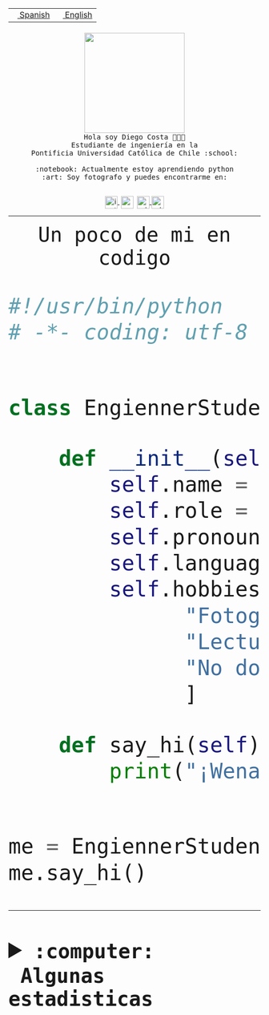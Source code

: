 <table border="0"  align="right">
 <tr><td><a href="README.md"><img src="https://upload.wikimedia.org/wikipedia/commons/thumb/8/89/Bandera_de_Espa%C3%B1a.svg/1200px-Bandera_de_Espa%C3%B1a.svg.png" height="10"> Spanish</a></td>
 <td><a href="README.en.md"><img src="https://upload.wikimedia.org/wikipedia/commons/a/a4/Flag_of_the_United_States.svg" height="10"> English</a></td></tr>
</table><br><br><br>


<p align="center">
  <img src="https://github.com/diegocostares/diegocostares/blob/main/Images/aaa2.gif?raw=true" height="200px" weight="200px">
  <br><samp>
    Hola soy Diego Costa 👨🏻‍💻<br>
    Estudiante de ingeniería en la <br>
    Pontificia Universidad Católica de Chile :school:<br>
  <br>
    :notebook: Actualmente estoy aprendiendo python <br>
    :art: Soy fotografo y puedes encontrarme en: <br>
  <br></samp>
  
</p>

<p align="center">
   <a href="https://instagram.com/diegocosta_no" target="blank">
    <img 
    align="center" src="https://cdn.jsdelivr.net/npm/simple-icons@3.0.1/icons/instagram.svg" alt="instagram" height="25px" width="25px" />
  </a>
  <a style="border: 3px solid; color: white;"href="https://t.me/diegocosta_no" target="blank">
  <img
  align="center" alt="Telegram" width="25px" src="https://icons-for-free.com/iconfiles/png/512/Telegram-1324888767380505522.png" />
</a>
<a href="https://api.whatsapp.com/send?phone=56971897835&text=Hola!" target="blank">
  <img
  align="center" alt="wtsp" width="25px" src="https://img.icons8.com/pastel-glyph/2x/whatsapp--v2.png" />
</a>
<a href="https://www.linkedin.com/in/diego-costa-786249213/" target="blank">
  <img
  align="center" alt="wtsp" width="25px" src="https://img.icons8.com/metro/452/linkedin.png" />
</a>

  </a>
</p>

---


<p align="center"><font size="25"><samp>Un poco de mi en codigo</samp></front></p>


```python
#!/usr/bin/python
# -*- coding: utf-8 -*-


class EngiennerStudent:

    def __init__(self):
        self.name = "Diego Costa"
        self.role = "Estudiante"
        self.pronouns = "he/him"
        self.language_spoken = ["es_CL", "en_US"]
        self.hobbies = [
              "Fotografia",
              "Lectura",
              "No dormir",
              ]

    def say_hi(self):
        print("¡Wena mundo!")


me = EngiennerStudent()
me.say_hi()
```
---
<details>
  <summary><b><samp>:computer: &nbsp;Algunas estadisticas</samp></b></summary>
  <br/></p>

<!--START_SECTION:waka-->
![Code Time](http://img.shields.io/badge/Code%20Time-899%20hrs%2050%20mins-blue)

**Soy nocturno 🦉** 

```text
🌞 Mañana                 9 commits           ░░░░░░░░░░░░░░░░░░░░░░░░░   00.35 % 
🌆 Día                    794 commits         ████████░░░░░░░░░░░░░░░░░   30.63 % 
🌃 Tarde                  1124 commits        ███████████░░░░░░░░░░░░░░   43.36 % 
🌙 Noche                  665 commits         ██████░░░░░░░░░░░░░░░░░░░   25.66 % 
```
📅 **Soy más productivo los Martes** 

```text
Lunes                    404 commits         ████░░░░░░░░░░░░░░░░░░░░░   15.59 % 
Martes                   520 commits         █████░░░░░░░░░░░░░░░░░░░░   20.06 % 
Miércoles                327 commits         ███░░░░░░░░░░░░░░░░░░░░░░   12.62 % 
Jueves                   315 commits         ███░░░░░░░░░░░░░░░░░░░░░░   12.15 % 
Viernes                  415 commits         ████░░░░░░░░░░░░░░░░░░░░░   16.01 % 
Sábado                   218 commits         ██░░░░░░░░░░░░░░░░░░░░░░░   08.41 % 
Domingo                  393 commits         ████░░░░░░░░░░░░░░░░░░░░░   15.16 % 
```


📊 **Esta semana me dediqué a** 

```text
🐱‍💻 Proyectos: 
2023-1-S4-Grupo2-Scraper 9 hrs 32 mins       ███████░░░░░░░░░░░░░░░░░░   28.27 % 
2023-1-S4-Grupo2-Backend 9 hrs               ███████░░░░░░░░░░░░░░░░░░   26.68 % 
CAPSTONE                 3 hrs 18 mins       ██░░░░░░░░░░░░░░░░░░░░░░░   09.79 % 
private-test             3 hrs 4 mins        ██░░░░░░░░░░░░░░░░░░░░░░░   09.10 % 
2023-1-S4-Grupo2-IA      2 hrs 29 mins       ██░░░░░░░░░░░░░░░░░░░░░░░   07.38 % 
```


 Last Updated on 09/05/2023 06:24:50 UTC
<!--END_SECTION:waka-->
  
  

<p align="center"> <img src="https://github-readme-stats.vercel.app/api?username=diegocostares&show_icons=true&theme=ayu-mirage" alt="abhisheknaiidu" /></p>
 
</details>
